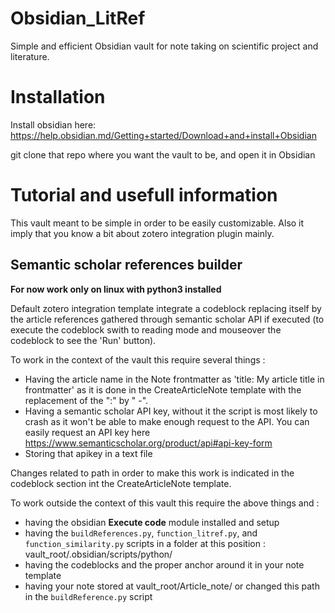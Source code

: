 # Obsidian_LitRef
Simple and efficient Obsidian vault for note taking on scientific project and literature.

# Installation

Install obsidian here: https://help.obsidian.md/Getting+started/Download+and+install+Obsidian

git clone that repo where you want the vault to be, and open it in Obsidian

# Tutorial and usefull information

This vault meant to be simple in order to be easily customizable. Also it imply that you know a bit about zotero integration plugin mainly.

## Semantic scholar references builder
**For now work only on linux with python3 installed**

Default zotero integration template integrate a codeblock replacing itself by the article references gathered through semantic scholar API if executed (to execute the codeblock swith to reading mode and mouseover the codeblock to see the 'Run' button).

To work in the context of the vault this require several things :

  - Having the article name in the Note frontmatter as 'title: My article title in frontmatter' as it is done in the CreateArticleNote template with the replacement of the ":" by " -".
  - Having a semantic scholar API key, without it the script is most likely to crash as it won't be able to make enough request to the API. You can easily request an API key here https://www.semanticscholar.org/product/api#api-key-form
  - Storing that apikey in a text file

Changes related to path in order to make this work is indicated in the codeblock section int the CreateArticleNote template.

To work outside the context of this vault this require the above things and : 
  - having the obsidian **Execute code** module installed and setup  
  - having the `buildReferences.py`, `function_litref.py`, and `function_similarity.py` scripts in a folder at this position : vault_root/.obsidian/scripts/python/
  - having the codeblocks and the proper anchor around it in your note template
  - having your note stored at vault_root/Article_note/ or changed this path in the `buildReference.py` script

